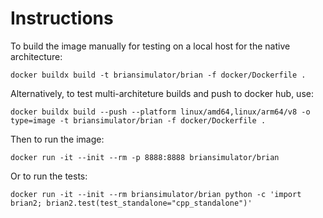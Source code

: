 Instructions
============

To build the image manually for testing on a local host for the native architecture:

`docker buildx build -t briansimulator/brian -f docker/Dockerfile .`

Alternatively, to test multi-architeture builds and push to docker hub, use:

`docker buildx build --push --platform linux/amd64,linux/arm64/v8 -o type=image -t briansimulator/brian -f docker/Dockerfile .`

Then to run the image:

`docker run -it --init --rm -p 8888:8888 briansimulator/brian`

Or to run the tests:

`docker run -it --init --rm briansimulator/brian python -c 'import brian2; brian2.test(test_standalone="cpp_standalone")'`
